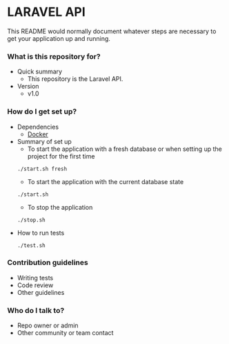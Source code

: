 # LARAVEL API #

This README would normally document whatever steps are necessary to get your application up and running.

### What is this repository for? ###

* Quick summary
    * This repository is the Laravel API.
* Version
    * v1.0

### How do I get set up? ###

* Dependencies
    * [Docker](https://docs.docker.com/get-docker/)
* Summary of set up
    * To start the application with a fresh database or when setting up the project for the first time
    ```
    ./start.sh fresh
    ```
    * To start the application with the current database state
    ```
    ./start.sh
    ```
    * To stop the application
    ```
    ./stop.sh
    ```
* How to run tests
    ```
    ./test.sh
    ```
### Contribution guidelines ###

* Writing tests
* Code review
* Other guidelines

### Who do I talk to? ###

* Repo owner or admin
* Other community or team contact

